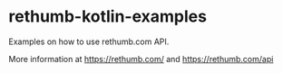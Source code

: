 rethumb-kotlin-examples
=====================

Examples on how to use rethumb.com API.

More information at https://rethumb.com/ and https://rethumb.com/api
